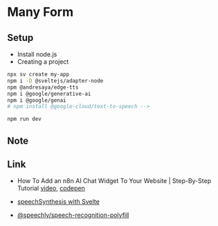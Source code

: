 # Many Form


## Setup
- Install node.js
- Creating a project
```sh
npx sv create my-app
npm i -D @sveltejs/adapter-node
npm @andresaya/edge-tts
npm i @google/generative-ai
npm i @google/genai
# npm install @google-cloud/text-to-speech -->

npm run dev


```

## Note




## Link
- How To Add an n8n AI Chat Widget To Your Website | Step-By-Step Tutorial [video](https://www.youtube.com/watch?v=0KR8e4WP0E0), [codepen](https://codepen.io/Matt-Penny/pen/dPyVWEw)
- [speechSynthesis with Svelte](https://dev.to/taw/getting-started-with-web-speech-synthesis-api-and-svelte-3l13)

- [@speechly/speech-recognition-polyfill](https://www.npmjs.com/package/@speechly/speech-recognition-polyfill)